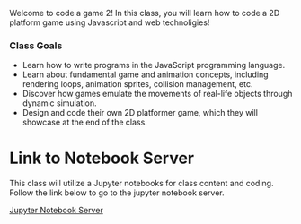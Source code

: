 Welcome to code a game 2! In this class, you will learn how to code a 2D platform game using Javascript and web technoligies!

### Class Goals

 - Learn how to write programs in the JavaScript programming language.
 - Learn about fundamental game and animation concepts, including rendering loops, animation sprites, collision management, etc.
 - Discover how games emulate the movements of real-life objects through dynamic simulation.
 - Design and code their own 2D platformer game, which they will showcase at the end of the class.

# Link to Notebook Server

This class will utilize a Jupyter notebooks for class content and coding. Follow the link below to go to the jupyter notebook server.

[Jupyter Notebook Server](https://notebook.codeagame2.net/hub/user-redirect/git-pull?repo=https%3A%2F%2Fgithub.com%2Fisaacrobinson2000%2FCodeAGame2Notebooks&urlpath=tree%2FCodeAGame2Notebooks%2F&branch=main)
